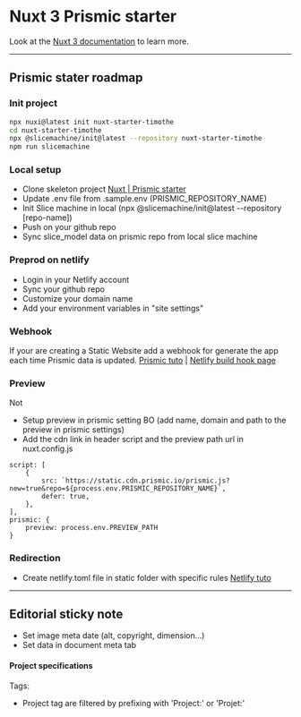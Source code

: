 # Nuxt 3 Prismic starter

Look at the [Nuxt 3 documentation](https://nuxt.com/docs/getting-started/introduction) to learn more.

--- 

## Prismic stater roadmap

### Init project

```bash
npx nuxi@latest init nuxt-starter-timothe
cd nuxt-starter-timothe
npx @slicemachine/init@latest --repository nuxt-starter-timothe
npm run slicemachine
```

### Local setup
* Clone skeleton project [Nuxt | Prismic starter](https://github.com/timothejoubert/nuxt-prismic-skeleton)
* Update .env file from .sample.env (PRISMIC_REPOSITORY_NAME)
* Init Slice machine in local (npx @slicemachine/init@latest --repository [repo-name])
* Push on your github repo
* Sync slice_model data on prismic repo from local slice machine

### Preprod on netlify
* Login in your Netlify account
* Sync your github repo
* Customize your domain name
* Add your environment variables in "site settings"

### Webhook
If your are creating a Static Website add a webhook for generate the app each time Prismic data is updated. [Prismic tuto](https://prismic.io/docs/webhooks) | [Netlify build hook page](https://app.netlify.com/sites/hugo-tomasi/settings/deploys#build-hooks)

### Preview 
Not 
* Setup preview in prismic setting BO (add name, domain and path to the preview in prismic settings)
* Add the cdn link in header script and the preview path url in nuxt.config.js
```
script: [
    {
        src: `https://static.cdn.prismic.io/prismic.js?new=true&repo=${process.env.PRISMIC_REPOSITORY_NAME}`,
        defer: true,
    },
],
prismic: {
    preview: process.env.PREVIEW_PATH
}
```

### Redirection
* Create netlify.toml file in static folder with specific rules [Netlify tuto](https://docs.netlify.com/routing/redirects/)

---

## Editorial sticky note

* Set image meta date (alt, copyright, dimension...)
* Set data in document meta tab

#### Project specifications
Tags:
- Project tag are filtered by prefixing with 'Project:' or 'Projet:'
